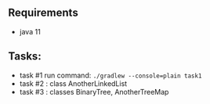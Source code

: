 ## Requirements
- java 11
## Tasks:
- task #1 run command: `./gradlew --console=plain task1`
- task #2 : class AnotherLinkedList
- task #3 : classes BinaryTree, AnotherTreeMap

